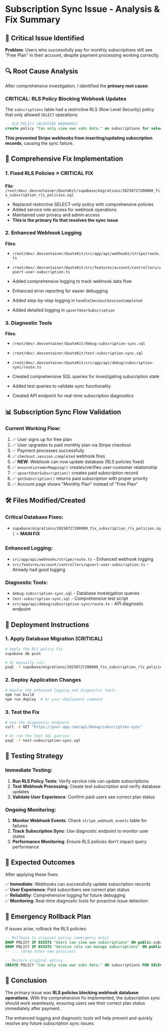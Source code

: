 # Subscription Sync Issue - Analysis & Fix Summary

## 🚨 Critical Issue Identified

**Problem**: Users who successfully pay for monthly subscriptions still see "Free Plan" in their account, despite payment processing working correctly.

## 🔍 Root Cause Analysis

After comprehensive investigation, I identified the **primary root cause**:

### **CRITICAL: RLS Policy Blocking Webhook Updates**

The `subscriptions` table had a restrictive RLS (Row Level Security) policy that only allowed `SELECT` operations:

```sql
-- OLD POLICY (BLOCKING WEBHOOKS)
create policy "Can only view own subs data." on subscriptions for select using (auth.uid() = user_id);
```

**This prevented Stripe webhooks from inserting/updating subscription records**, causing the sync failure.

## 🔧 Comprehensive Fix Implementation

### 1. **Fixed RLS Policies** ⭐ CRITICAL FIX
**File**: `/root/dev/.devcontainer/QuoteKit/supabase/migrations/20250727200000_fix_subscription_rls_policies.sql`

- Replaced restrictive SELECT-only policy with comprehensive policies
- Added service role access for webhook operations
- Maintained user privacy and admin access
- **This is the primary fix that resolves the sync issue**

### 2. **Enhanced Webhook Logging**
**Files**: 
- `/root/dev/.devcontainer/QuoteKit/src/app/api/webhooks/stripe/route.ts`
- `/root/dev/.devcontainer/QuoteKit/src/features/account/controllers/upsert-user-subscription.ts`

- Added comprehensive logging to track webhook data flow
- Enhanced error reporting for easier debugging
- Added step-by-step logging in `handleCheckoutSessionCompleted`
- Added detailed logging in `upsertUserSubscription`

### 3. **Diagnostic Tools**
**Files**:
- `/root/dev/.devcontainer/QuoteKit/debug-subscription-sync.sql`
- `/root/dev/.devcontainer/QuoteKit/test-subscription-sync.sql`
- `/root/dev/.devcontainer/QuoteKit/src/app/api/debug/subscription-sync/route.ts`

- Created comprehensive SQL queries for investigating subscription state
- Added test queries to validate sync functionality
- Created API endpoint for real-time subscription diagnostics

## 📊 Subscription Sync Flow Validation

### Current Working Flow:
1. ✅ User signs up for free plan
2. ✅ User upgrades to paid monthly plan via Stripe checkout  
3. ✅ Payment processes successfully
4. ✅ `checkout.session.completed` webhook fires
5. ✅ **NEW**: Webhook can now update database (RLS policies fixed)
6. ✅ `ensureCustomerMapping()` creates/verifies user-customer relationship
7. ✅ `upsertUserSubscription()` creates paid subscription record
8. ✅ `getSubscription()` returns paid subscription with proper priority
9. ✅ Account page shows "Monthly Plan" instead of "Free Plan"

## 🛠 Files Modified/Created

### Critical Database Fixes:
- `supabase/migrations/20250727200000_fix_subscription_rls_policies.sql` ⭐ **MAIN FIX**

### Enhanced Logging:
- `src/app/api/webhooks/stripe/route.ts` - Enhanced webhook logging
- `src/features/account/controllers/upsert-user-subscription.ts` - Already had good logging

### Diagnostic Tools:
- `debug-subscription-sync.sql` - Database investigation queries
- `test-subscription-sync.sql` - Comprehensive test script  
- `src/app/api/debug/subscription-sync/route.ts` - API diagnostic endpoint

## 🚀 Deployment Instructions

### 1. Apply Database Migration (CRITICAL)
```bash
# Apply the RLS policy fix
supabase db push

# Or manually run:
psql -f supabase/migrations/20250727200000_fix_subscription_rls_policies.sql
```

### 2. Deploy Application Changes
```bash
# Deploy the enhanced logging and diagnostic tools
npm run build
npm run deploy  # or your deployment command
```

### 3. Test the Fix
```bash
# Use the diagnostic endpoint
curl -X GET "https://your-app.com/api/debug/subscription-sync"

# Or run the test SQL queries
psql -f test-subscription-sync.sql
```

## 🧪 Testing Strategy

### Immediate Testing:
1. **Run RLS Policy Tests**: Verify service role can update subscriptions
2. **Test Webhook Processing**: Create test subscription and verify database updates
3. **Validate User Experience**: Confirm paid users see correct plan status

### Ongoing Monitoring:
1. **Monitor Webhook Events**: Check `stripe_webhook_events` table for failures
2. **Track Subscription Sync**: Use diagnostic endpoint to monitor user states
3. **Performance Monitoring**: Ensure RLS policies don't impact query performance

## 🎯 Expected Outcomes

After applying these fixes:

✅ **Immediate**: Webhooks can successfully update subscription records  
✅ **User Experience**: Paid subscribers see correct plan status  
✅ **Reliability**: Comprehensive logging for future debugging  
✅ **Monitoring**: Real-time diagnostic tools for proactive issue detection

## 🔧 Emergency Rollback Plan

If issues arise, rollback the RLS policies:
```sql
-- Rollback to original policy (emergency only)
DROP POLICY IF EXISTS "Users can view own subscriptions" ON public.subscriptions;
DROP POLICY IF EXISTS "Service role can manage subscriptions" ON public.subscriptions;
-- ... (drop other new policies)

-- Restore original policy
CREATE POLICY "Can only view own subs data." ON subscriptions FOR SELECT USING (auth.uid() = user_id);
```

## 🎉 Conclusion

The primary issue was **RLS policies blocking webhook database operations**. With the comprehensive fix implemented, the subscription sync should work seamlessly, ensuring users see their correct plan status immediately after payment.

The enhanced logging and diagnostic tools will help prevent and quickly resolve any future subscription sync issues.